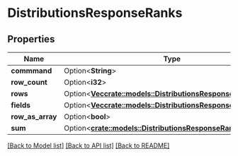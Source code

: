 # DistributionsResponseRanks

## Properties

Name | Type | Description | Notes
------------ | ------------- | ------------- | -------------
**commmand** | Option<**String**> | command | [optional]
**row_count** | Option<**i32**> | rowCount | [optional]
**rows** | Option<[**Vec<crate::models::DistributionsResponseRanksRows>**](DistributionsResponse_ranks_rows.md)> | rows | [optional]
**fields** | Option<[**Vec<crate::models::DistributionsResponseRanksFields>**](DistributionsResponse_ranks_fields.md)> | fields | [optional]
**row_as_array** | Option<**bool**> | rowAsArray | [optional]
**sum** | Option<[**crate::models::DistributionsResponseRanksSum**](DistributionsResponse_ranks_sum.md)> |  | [optional]

[[Back to Model list]](../README.md#documentation-for-models) [[Back to API list]](../README.md#documentation-for-api-endpoints) [[Back to README]](../README.md)


